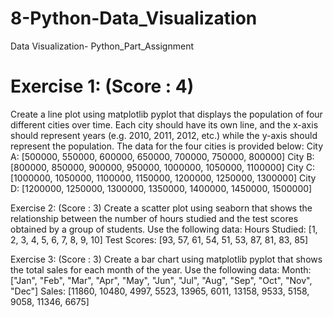 # 8-Python-Data_Visualization
Data Visualization- Python_Part_Assignment
 # Exercise 1: (Score : 4)
Create a line plot using matplotlib pyplot that displays the population of four different cities over time. Each city should have its own line, and the x-axis should represent years (e.g. 2010, 2011, 2012, etc.) while the y-axis should represent the population.
The data for the four cities is provided below:
City A: [500000, 550000, 600000, 650000, 700000, 750000, 800000]
City B: [800000, 850000, 900000, 950000, 1000000, 1050000, 1100000]
City C: [1000000, 1050000, 1100000, 1150000, 1200000, 1250000, 1300000]
City D: [1200000, 1250000, 1300000, 1350000, 1400000, 1450000, 1500000]

Exercise 2: (Score : 3)
Create a scatter plot using seaborn that shows the relationship between the number of hours studied and the test scores obtained by a group of students. Use the following data:
Hours Studied: [1, 2, 3, 4, 5, 6, 7, 8, 9, 10]
Test Scores: [93, 57, 61, 54, 51, 53, 87, 81, 83, 85]

Exercise 3: (Score : 3)
Create a bar chart using matplotlib pyplot that shows the total sales for each month of the year. Use the following data:
Month: ["Jan", "Feb", "Mar", "Apr", "May", "Jun", "Jul", "Aug", "Sep", "Oct", "Nov", "Dec"]
Sales: [11860, 10480, 4997, 5523, 13965, 6011, 13158, 9533, 5158, 9058, 11346, 6675]
